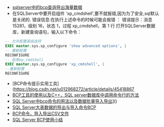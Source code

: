 * [sqlserver中的bcp查询导出海量数据](https://blog.csdn.net/zhangshufei8001/article/details/51130072)
 * 在SQLServer中要开启组件 'xp_cmdshell',要不就报错,因为为了安全,sql默认是关闭的.
错误信息:在执行上述命令的时候可能会报错 ： 错误提示：消息 15281，级别 16，状态 1，过程 xp_cmdshell，第 1 行
打开SQLServer数据库，新建查询语句，输入以下命令：
```sql
-- 允许配置高级选项  
EXEC master.sys.sp_configure 'show advanced options', 1  
-- 重新配置  
RECONFIGURE  
-- 启用xp_cmdshell  
EXEC master.sys.sp_configure 'xp_cmdshell', 1  
--重新配置  
RECONFIGURE
```
* [BCP命令提示实用工具](https://blog.csdn.net/u012968272/article/details/45418867
* [BCP工具的使用以及C++，SQL server数据库中调用命令行的方法](https://blog.csdn.net/a342500329a/article/details/83896518)
* [SQL Server中bcp命令的用法以及数据批量导入导出](https://www.cnblogs.com/xwdreamer/archive/2012/08/22/2651180.html)]()
* [SQL Server大表数据的导出与导入命令BCP](https://blog.csdn.net/iteye_11587/article/details/82681646)
* [BCP命令，导入导出CSV文件](https://blog.csdn.net/weixin_42126947/article/details/80513220)
* [SQL Server BCP使用小结](http://www.cnblogs.com/qanholas/archive/2011/07/05/2098616.html)
